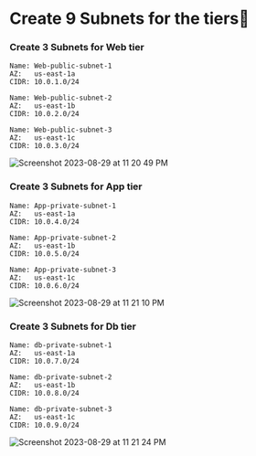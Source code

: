 # Create 9 Subnets for the tiers📌

### Create 3 Subnets for Web tier

```
Name: Web-public-subnet-1
AZ:   us-east-1a
CIDR: 10.0.1.0/24

Name: Web-public-subnet-2
AZ:   us-east-1b
CIDR: 10.0.2.0/24

Name: Web-public-subnet-3
AZ:   us-east-1c
CIDR: 10.0.3.0/24
```
![Screenshot 2023-08-29 at 11 20 49 PM](https://github.com/Sulemoore/AWS-Projects/assets/101164153/5086c92b-3f4a-49cd-a324-c64b6d417724)


### Create 3 Subnets for App tier

```
Name: App-private-subnet-1
AZ:   us-east-1a
CIDR: 10.0.4.0/24

Name: App-private-subnet-2
AZ:   us-east-1b
CIDR: 10.0.5.0/24

Name: App-private-subnet-3
AZ:   us-east-1c
CIDR: 10.0.6.0/24
```
![Screenshot 2023-08-29 at 11 21 10 PM](https://github.com/Sulemoore/AWS-Projects/assets/101164153/f50258d9-41d2-4fda-b66e-fa9a8c9c93a0)

### Create 3 Subnets for Db tier

```
Name: db-private-subnet-1
AZ:   us-east-1a
CIDR: 10.0.7.0/24

Name: db-private-subnet-2
AZ:   us-east-1b
CIDR: 10.0.8.0/24

Name: db-private-subnet-3
AZ:   us-east-1c
CIDR: 10.0.9.0/24
```
![Screenshot 2023-08-29 at 11 21 24 PM](https://github.com/Sulemoore/AWS-Projects/assets/101164153/47889dcc-aed6-4b59-92b3-c497fcda44ae)
